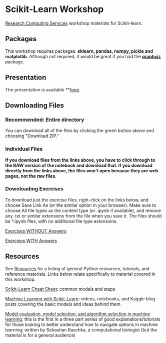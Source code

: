 # Scikit-Learn Workshop

[Research Computing Services](http://www.it.northwestern.edu/research/) workshop materials for Scikit-learn.

## Packages

This workshop requires packages: **sklearn, pandas, numpy, pickle and matplotlib**. Although not required, it would be great if you had the **[graphviz](https://graphviz.gitlab.io/download/)** package.

## Presentation

The presentation is available **[here](https://northwestern.box.com/s/xyd5pr4mftdghjge6v0dp4ja0yolyyzm).

## Downloading Files

### Recommended: Entire directory

You can download all of the files by clicking the green button above and choosing "Download ZIP."

### Individual Files

**If you download files from the links above, you have to click through to the RAW version of the notebook and download that.  If you download directly from the links above, the files won't open because they are web pages, not the raw files.**

### Downloading Exercises

To download just the exercise files, right-click on the links below, and choose Save Link As (or the similar option in your browser).  Make sure to choose All file types as the content type (or .ipynb if available), and remove any .txt or similar extensions from the file when you save it.  The files should be *.ipynb files, with no additional file type extensions.

[Exercises WITHOUT Answers](https://raw.githubusercontent.com/aarcher07/sklearn_workshop_NU18/master/sklearn_workshop_NU2018_without_answers.ipynb)

[Exercises WITH Answers](https://raw.githubusercontent.com/aarcher07/sklearn_workshop_NU18/master/sklearn_workshop_NU2018_with_answers.ipynb)


## Resources

See [Resources](https://github.com/nuitrcs/pythonworkshops/blob/master/resources.md) for a listing of general Python resources, tutorials, and reference materials.  Links below relate specifically to material covered in this workshop.

[Scikit-Learn Cheat Sheet](https://s3.amazonaws.com/assets.datacamp.com/blog_assets/Scikit_Learn_Cheat_Sheet_Python.pdf): common models and steps

[Machine Learning with Scikit-Learn](https://github.com/justmarkham/scikit-learn-videos): videos, notebooks, and Kaggle blog posts covering the basic models and ideas behind them

[Model evaluation, model selection, and algorithm selection in machine learning](https://sebastianraschka.com/blog/2016/model-evaluation-selection-part1.html): this is the first in a three part series of good explanations/tutorials for those looking to better understand how to navigate options in machine learning; written by Sebastian Raschka, a computational biologist (but the material is for a general audience)
